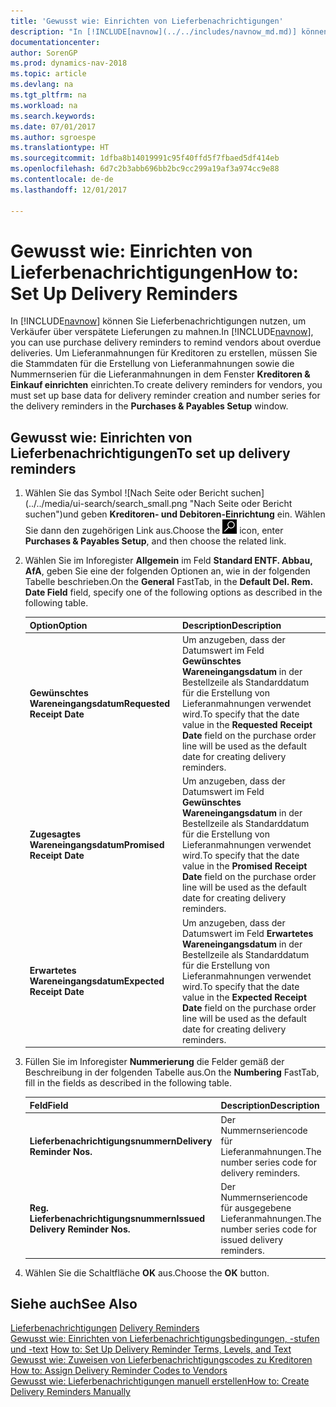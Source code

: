 ```yaml
---
title: 'Gewusst wie: Einrichten von Lieferbenachrichtigungen'
description: "In [!INCLUDE[navnow](../../includes/navnow_md.md)] können Sie Lieferbenachrichtigungen nutzen, um Verkäufer über verspätete Lieferungen zu mahnen."
documentationcenter: 
author: SorenGP
ms.prod: dynamics-nav-2018
ms.topic: article
ms.devlang: na
ms.tgt_pltfrm: na
ms.workload: na
ms.search.keywords: 
ms.date: 07/01/2017
ms.author: sgroespe
ms.translationtype: HT
ms.sourcegitcommit: 1dfba8b14019991c95f40ffd5f7fbaed5df414eb
ms.openlocfilehash: 6d7c2b3abb696bb2bc9cc299a19af3a974cc9e88
ms.contentlocale: de-de
ms.lasthandoff: 12/01/2017

---
```

# <a name="how-to-set-up-delivery-reminders"></a><span data-ttu-id="11c96-103">Gewusst wie: Einrichten von Lieferbenachrichtigungen</span><span class="sxs-lookup"><span data-stu-id="11c96-103">How to: Set Up Delivery Reminders</span></span>
<span data-ttu-id="11c96-104">In [!INCLUDE[navnow](../../includes/navnow_md.md)] können Sie Lieferbenachrichtigungen nutzen, um Verkäufer über verspätete Lieferungen zu mahnen.</span><span class="sxs-lookup"><span data-stu-id="11c96-104">In [!INCLUDE[navnow](../../includes/navnow_md.md)], you can use purchase delivery reminders to remind vendors about overdue deliveries.</span></span> <span data-ttu-id="11c96-105">Um Lieferanmahnungen für Kreditoren zu erstellen, müssen Sie die Stammdaten für die Erstellung von Lieferanmahnungen sowie die Nummernserien für die Lieferanmahnungen in dem Fenster **Kreditoren & Einkauf einrichten** einrichten.</span><span class="sxs-lookup"><span data-stu-id="11c96-105">To create delivery reminders for vendors, you must set up base data for delivery reminder creation and number series for the delivery reminders in the **Purchases & Payables Setup** window.</span></span>  

## <a name="to-set-up-delivery-reminders"></a><span data-ttu-id="11c96-106">Gewusst wie: Einrichten von Lieferbenachrichtigungen</span><span class="sxs-lookup"><span data-stu-id="11c96-106">To set up delivery reminders</span></span>  

1.  <span data-ttu-id="11c96-107">Wählen Sie das Symbol ![Nach Seite oder Bericht suchen] (../../media/ui-search/search_small.png "Nach Seite oder Bericht  suchen")und geben **Kreditoren- und Debitoren-Einrichtung** ein. Wählen Sie dann den zugehörigen Link aus.</span><span class="sxs-lookup"><span data-stu-id="11c96-107">Choose the ![Search for Page or Report](../../media/ui-search/search_small.png "Search for Page or Report icon") icon, enter **Purchases & Payables Setup**, and then choose the related link.</span></span>  
2.  <span data-ttu-id="11c96-108">Wählen Sie im Inforegister **Allgemein** im Feld **Standard ENTF. Abbau, AfA**, geben Sie eine der folgenden Optionen an, wie in der folgenden Tabelle beschrieben.</span><span class="sxs-lookup"><span data-stu-id="11c96-108">On the **General** FastTab, in the **Default Del. Rem. Date Field** field, specify one of the following options as described in the following table.</span></span>  

    |<span data-ttu-id="11c96-109">Option</span><span class="sxs-lookup"><span data-stu-id="11c96-109">Option</span></span>|<span data-ttu-id="11c96-110">Description</span><span class="sxs-lookup"><span data-stu-id="11c96-110">Description</span></span>|  
    |----------------------------------|---------------------------------------|  
    |<span data-ttu-id="11c96-111">**Gewünschtes Wareneingangsdatum**</span><span class="sxs-lookup"><span data-stu-id="11c96-111">**Requested Receipt Date**</span></span>|<span data-ttu-id="11c96-112">Um anzugeben, dass der Datumswert im Feld **Gewünschtes Wareneingangsdatum** in der Bestellzeile als Standarddatum für die Erstellung von Lieferanmahnungen verwendet wird.</span><span class="sxs-lookup"><span data-stu-id="11c96-112">To specify that the date value in the **Requested Receipt Date** field on the purchase order line will be used as the default date for creating delivery reminders.</span></span>|  
    |<span data-ttu-id="11c96-113">**Zugesagtes Wareneingangsdatum**</span><span class="sxs-lookup"><span data-stu-id="11c96-113">**Promised Receipt Date**</span></span>|<span data-ttu-id="11c96-114">Um anzugeben, dass der Datumswert im Feld **Gewünschtes Wareneingangsdatum** in der Bestellzeile als Standarddatum für die Erstellung von Lieferanmahnungen verwendet wird.</span><span class="sxs-lookup"><span data-stu-id="11c96-114">To specify that the date value in the **Promised Receipt Date** field on the purchase order line will be used as the default date for creating delivery reminders.</span></span>|  
    |<span data-ttu-id="11c96-115">**Erwartetes Wareneingangsdatum**</span><span class="sxs-lookup"><span data-stu-id="11c96-115">**Expected Receipt Date**</span></span>|<span data-ttu-id="11c96-116">Um anzugeben, dass der Datumswert im Feld **Erwartetes Wareneingangsdatum** in der Bestellzeile als Standarddatum für die Erstellung von Lieferanmahnungen verwendet wird.</span><span class="sxs-lookup"><span data-stu-id="11c96-116">To specify that the date value in the **Expected Receipt Date** field on the purchase order line will be used as the default date for creating delivery reminders.</span></span>|  

3.  <span data-ttu-id="11c96-117">Füllen Sie im Inforegister **Nummerierung** die Felder gemäß der Beschreibung in der folgenden Tabelle aus.</span><span class="sxs-lookup"><span data-stu-id="11c96-117">On the **Numbering** FastTab, fill in the fields as described in the following table.</span></span>  

    |<span data-ttu-id="11c96-118">Feld</span><span class="sxs-lookup"><span data-stu-id="11c96-118">Field</span></span>|<span data-ttu-id="11c96-119">Description</span><span class="sxs-lookup"><span data-stu-id="11c96-119">Description</span></span>|  
    |---------------------------------|---------------------------------------|  
    |<span data-ttu-id="11c96-120">**Lieferbenachrichtigungsnummern**</span><span class="sxs-lookup"><span data-stu-id="11c96-120">**Delivery Reminder Nos.**</span></span>|<span data-ttu-id="11c96-121">Der Nummernseriencode für Lieferanmahnungen.</span><span class="sxs-lookup"><span data-stu-id="11c96-121">The number series code for delivery reminders.</span></span>|  
    |<span data-ttu-id="11c96-122">**Reg. Lieferbenachrichtigungsnummern**</span><span class="sxs-lookup"><span data-stu-id="11c96-122">**Issued Delivery Reminder Nos.**</span></span>|<span data-ttu-id="11c96-123">Der Nummernseriencode für ausgegebene Lieferanmahnungen.</span><span class="sxs-lookup"><span data-stu-id="11c96-123">The number series code for issued delivery reminders.</span></span>|  

4.  <span data-ttu-id="11c96-124">Wählen Sie die Schaltfläche **OK** aus.</span><span class="sxs-lookup"><span data-stu-id="11c96-124">Choose the **OK** button.</span></span>  

## <a name="see-also"></a><span data-ttu-id="11c96-125">Siehe auch</span><span class="sxs-lookup"><span data-stu-id="11c96-125">See Also</span></span>  
 <span data-ttu-id="11c96-126">[Lieferbenachrichtigungen](delivery-reminders.md) </span><span class="sxs-lookup"><span data-stu-id="11c96-126">[Delivery Reminders](delivery-reminders.md) </span></span>  
 <span data-ttu-id="11c96-127">[Gewusst wie: Einrichten von Lieferbenachrichtigungsbedingungen, -stufen und -text](how-to-set-up-delivery-reminder-terms-levels-and-text.md) </span><span class="sxs-lookup"><span data-stu-id="11c96-127">[How to: Set Up Delivery Reminder Terms, Levels, and Text](how-to-set-up-delivery-reminder-terms-levels-and-text.md) </span></span>  
 <span data-ttu-id="11c96-128">[Gewusst wie: Zuweisen von Lieferbenachrichtigungscodes zu Kreditoren](how-to-assign-delivery-reminder-codes-to-vendors.md) </span><span class="sxs-lookup"><span data-stu-id="11c96-128">[How to: Assign Delivery Reminder Codes to Vendors](how-to-assign-delivery-reminder-codes-to-vendors.md) </span></span>  
 [<span data-ttu-id="11c96-129">Gewusst wie: Lieferbenachrichtigungen manuell erstellen</span><span class="sxs-lookup"><span data-stu-id="11c96-129">How to: Create Delivery Reminders Manually</span></span>](how-to-create-delivery-reminders-manually.md)

